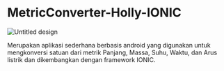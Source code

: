 # MetricConverter-Holly-IONIC


![Untitled design](https://github.com/holypraisy/MetricConverter-Holly-IONIC/assets/132434400/c463d23c-8543-44cc-925a-2842e87d7e92)



Merupakan aplikasi sederhana berbasis android yang digunakan untuk mengkonversi satuan dari metrik Panjang, Massa, Suhu, Waktu, dan Arus listrik dan dikembangkan dengan framework IONIC.
